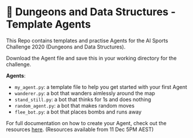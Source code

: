 # 🐉 Dungeons and Data Structures - Template Agents
This Repo contains templates and practise Agents for the AI Sports Challenge 2020 (Dungeons and Data Structures).

Download the Agent file and save this in your working directory for the challenge.

**Agents**:
- `my_agent.py`: a template file to help you get started with your first Agent
- `wanderer.py`: a bot that wanders aimlessly around the map
- `stand_still.py`: a bot that thinks for 1s and does nothing
- `random_agent.py`: a bot that makes random moves
- `flee_bot.py`: a bot that places bombs and runs away

For full documentation on how to create your Agent, check out the resources [here](https://bit.ly/aisportschallenge). (Resources available from 11 Dec 5PM AEST)
